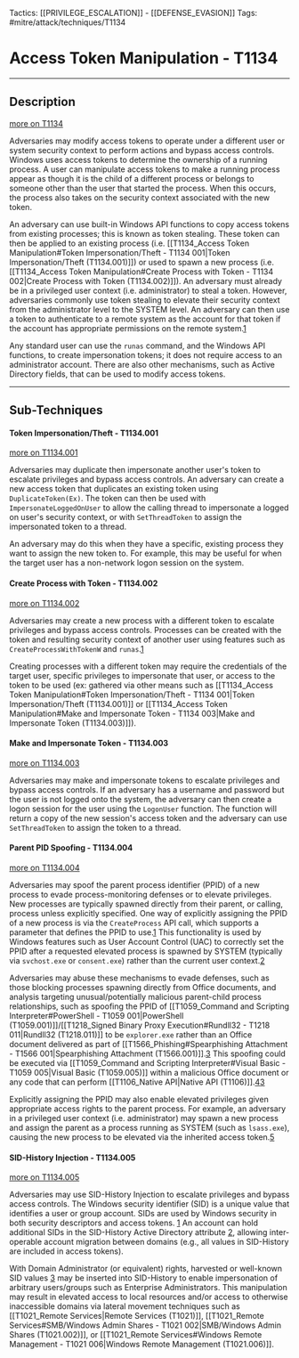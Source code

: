 Tactics: [[PRIVILEGE_ESCALATION]] - [[DEFENSE_EVASION]]
Tags: #mitre/attack/techniques/T1134  

# Access Token Manipulation - T1134
---
## Description
[more on T1134](https://attack.mitre.org/techniques/T1134)

Adversaries may modify access tokens to operate under a different user or system security context to perform actions and bypass access controls. Windows uses access tokens to determine the ownership of a running process. A user can manipulate access tokens to make a running process appear as though it is the child of a different process or belongs to someone other than the user that started the process. When this occurs, the process also takes on the security context associated with the new token.

An adversary can use built-in Windows API functions to copy access tokens from existing processes; this is known as token stealing. These token can then be applied to an existing process (i.e. [[T1134_Access Token Manipulation#Token Impersonation/Theft - T1134 001|Token Impersonation/Theft (T1134.001)]]) or used to spawn a new process (i.e. [[T1134_Access Token Manipulation#Create Process with Token - T1134 002|Create Process with Token (T1134.002)]]). An adversary must already be in a privileged user context (i.e. administrator) to steal a token. However, adversaries commonly use token stealing to elevate their security context from the administrator level to the SYSTEM level. An adversary can then use a token to authenticate to a remote system as the account for that token if the account has appropriate permissions on the remote system.[1](https://pentestlab.blog/2017/04/03/token-manipulation/)

Any standard user can use the `runas` command, and the Windows API functions, to create impersonation tokens; it does not require access to an administrator account. There are also other mechanisms, such as Active Directory fields, that can be used to modify access tokens.

---
## Sub-Techniques

#### Token Impersonation/Theft - T1134.001
[more on T1134.001](https://attack.mitre.org/techniques/T1134/001)

Adversaries may duplicate then impersonate another user's token to escalate privileges and bypass access controls. An adversary can create a new access token that duplicates an existing token using `DuplicateToken(Ex)`. The token can then be used with `ImpersonateLoggedOnUser` to allow the calling thread to impersonate a logged on user's security context, or with `SetThreadToken` to assign the impersonated token to a thread.

An adversary may do this when they have a specific, existing process they want to assign the new token to. For example, this may be useful for when the target user has a non-network logon session on the system.

#### Create Process with Token - T1134.002
[more on T1134.002](https://attack.mitre.org/techniques/T1134/002)

Adversaries may create a new process with a different token to escalate privileges and bypass access controls. Processes can be created with the token and resulting security context of another user using features such as `CreateProcessWithTokenW` and `runas`.[1](https://docs.microsoft.com/en-us/previous-versions/windows/it-pro/windows-server-2012-r2-and-2012/cc771525(v=ws.11))

Creating processes with a different token may require the credentials of the target user, specific privileges to impersonate that user, or access to the token to be used (ex: gathered via other means such as [[T1134_Access Token Manipulation#Token Impersonation/Theft - T1134 001|Token Impersonation/Theft (T1134.001)]] or [[T1134_Access Token Manipulation#Make and Impersonate Token - T1134 003|Make and Impersonate Token (T1134.003)]]).

#### Make and Impersonate Token - T1134.003
[more on T1134.003](https://attack.mitre.org/techniques/T1134/003)

Adversaries may make and impersonate tokens to escalate privileges and bypass access controls. If an adversary has a username and password but the user is not logged onto the system, the adversary can then create a logon session for the user using the `LogonUser` function. The function will return a copy of the new session's access token and the adversary can use `SetThreadToken` to assign the token to a thread.

#### Parent PID Spoofing - T1134.004
[more on T1134.004](https://attack.mitre.org/techniques/T1134/004)

Adversaries may spoof the parent process identifier (PPID) of a new process to evade process-monitoring defenses or to elevate privileges. New processes are typically spawned directly from their parent, or calling, process unless explicitly specified. One way of explicitly assigning the PPID of a new process is via the `CreateProcess` API call, which supports a parameter that defines the PPID to use.[1](https://blog.didierstevens.com/2009/11/22/quickpost-selectmyparent-or-playing-with-the-windows-process-tree/) This functionality is used by Windows features such as User Account Control (UAC) to correctly set the PPID after a requested elevated process is spawned by SYSTEM (typically via `svchost.exe` or `consent.exe`) rather than the current user context.[2](https://docs.microsoft.com/windows/security/identity-protection/user-account-control/how-user-account-control-works)

Adversaries may abuse these mechanisms to evade defenses, such as those blocking processes spawning directly from Office documents, and analysis targeting unusual/potentially malicious parent-child process relationships, such as spoofing the PPID of [[T1059_Command and Scripting Interpreter#PowerShell - T1059 001|PowerShell (T1059.001)]]/[[T1218_Signed Binary Proxy Execution#Rundll32 - T1218 011|Rundll32 (T1218.011)]] to be `explorer.exe` rather than an Office document delivered as part of [[T1566_Phishing#Spearphishing Attachment - T1566 001|Spearphishing Attachment (T1566.001)]].[3](https://www.countercept.com/blog/detecting-parent-pid-spoofing/) This spoofing could be executed via [[T1059_Command and Scripting Interpreter#Visual Basic - T1059 005|Visual Basic (T1059.005)]] within a malicious Office document or any code that can perform [[T1106_Native API|Native API (T1106)]].[4](https://blog.christophetd.fr/building-an-office-macro-to-spoof-process-parent-and-command-line/)[3](https://www.countercept.com/blog/detecting-parent-pid-spoofing/)

Explicitly assigning the PPID may also enable elevated privileges given appropriate access rights to the parent process. For example, an adversary in a privileged user context (i.e. administrator) may spawn a new process and assign the parent as a process running as SYSTEM (such as `lsass.exe`), causing the new process to be elevated via the inherited access token.[5](https://blog.xpnsec.com/becoming-system/)

#### SID-History Injection - T1134.005
[more on T1134.005](https://attack.mitre.org/techniques/T1134/005)

Adversaries may use SID-History Injection to escalate privileges and bypass access controls. The Windows security identifier (SID) is a unique value that identifies a user or group account. SIDs are used by Windows security in both security descriptors and access tokens. [1](https://msdn.microsoft.com/library/windows/desktop/aa379571.aspx) An account can hold additional SIDs in the SID-History Active Directory attribute [2](https://msdn.microsoft.com/library/ms679833.aspx), allowing inter-operable account migration between domains (e.g., all values in SID-History are included in access tokens).

With Domain Administrator (or equivalent) rights, harvested or well-known SID values [3](https://support.microsoft.com/help/243330/well-known-security-identifiers-in-windows-operating-systems) may be inserted into SID-History to enable impersonation of arbitrary users/groups such as Enterprise Administrators. This manipulation may result in elevated access to local resources and/or access to otherwise inaccessible domains via lateral movement techniques such as [[T1021_Remote Services|Remote Services (T1021)]], [[T1021_Remote Services#SMB/Windows Admin Shares - T1021 002|SMB/Windows Admin Shares (T1021.002)]], or [[T1021_Remote Services#Windows Remote Management - T1021 006|Windows Remote Management (T1021.006)]].



